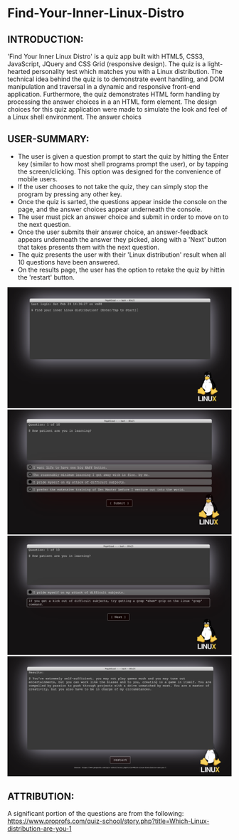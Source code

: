 # Find-Your-Inner-Linux-Distro

INTRODUCTION:
-
'Find Your Inner Linux Distro' is a quiz app built with HTML5, CSS3, JavaScript, JQuery and CSS Grid (responsive design). 
The quiz is a light-hearted personality test which matches you with a Linux distribution. 
The technical idea behind the quiz is to demonstrate event handling, and DOM manipulation and traversal in a dynamic and responsive front-end application. Furthermore, the quiz demonstrates HTML form handling by processing the answer choices in a an HTML form element. 
The design choices for this quiz application were made to simulate the look and feel of a Linux shell environment.
The answer choics 

USER-SUMMARY:
-
- The user is given a question prompt to start the quiz by hitting the Enter key (similar to how most shell programs prompt the user), or by tapping the screen/clicking. This option was designed for the convenience of mobile users. 
- If the user chooses to not take the quiz, they can simply stop the program by pressing any other key. 
- Once the quiz is sarted, the questions appear inside the console on the page, and the answer choices appear underneath the console. 
- The user must pick an answer choice and submit in order to move on to the next question. 
- Once the user submits their answer choice, an answer-feedback appears underneath the answer they picked, along with a 'Next' button that takes presents them with the next question. 
- The quiz presents the user with their 'Linux distribution' result when all 10 questions have been answered. 
- On the results page, the user has the option to retake the quiz by hittin the 'restart' button. 

![Screenshot](quiz_prompt.png)
![Screenshot](question_answers.png)
![Screenshot](answer_feedback.png)
![Screenshot](Result.png)

ATTRIBUTION:
-
A significant portion of the questions are from the following:
https://www.proprofs.com/quiz-school/story.php?title=Which-Linux-distribution-are-you-1




